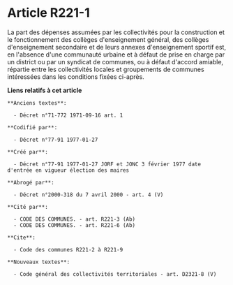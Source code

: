 # Article R221-1

La part des dépenses assumées par les collectivités pour la construction et le fonctionnement des collèges d'enseignement
général, des collèges d'enseignement secondaire et de leurs annexes d'enseignement sportif est, en l'absence d'une communauté
urbaine et à défaut de prise en charge par un district ou par un syndicat de communes, ou à défaut d'accord amiable, répartie
entre les collectivités locales et groupements de communes intéressées dans les conditions fixées ci-après.

**Liens relatifs à cet article**

	**Anciens textes**:

	  - Décret n°71-772 1971-09-16 art. 1

	**Codifié par**:

	  - Décret n°77-91 1977-01-27

	**Créé par**:

	  - Décret n°77-91 1977-01-27 JORF et JONC 3 février 1977 date d'entrée en vigueur élection des maires

	**Abrogé par**:

	  - Décret n°2000-318 du 7 avril 2000 - art. 4 (V)

	**Cité par**:

	  - CODE DES COMMUNES. - art. R221-3 (Ab)
	  - CODE DES COMMUNES. - art. R221-6 (Ab)

	**Cite**:

	  - Code des communes R221-2 à R221-9

	**Nouveaux textes**:

	  - Code général des collectivités territoriales - art. D2321-8 (V)
